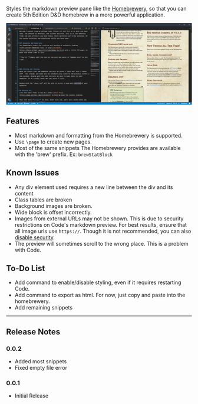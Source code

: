 Styles the markdown preview pane like the [Homebrewery](http://homebrewery.naturalcrit.com/), so that you can create 5th Edition D&D homebrew in a more powerful application.

![preview-image](https://raw.githubusercontent.com/OfficerHalf/homebrewery-vscode/master/docs/images/Preview.PNG)

## Features
- Most markdown and formatting from the Homebrewery is supported.
- Use `\page` to create new pages.
- Most of the same snippets The Homebrewery provides are available with the 'brew' prefix. Ex: `brewStatBlock`

## Known Issues
- Any div element used requires a new line between the div and its content
- Class tables are broken
- Background images are broken.
- Wide block is offset incorrectly.
- Images from external URLs may not be shown. This is due to security restrictions on Code's markdown preview. For best results, ensure that all image urls use `https://`. Though it is not recommended, you can also [disable security](https://code.visualstudio.com/docs/languages/markdown#_markdown-preview-security).
- The preview will sometimes scroll to the wrong place. This is a problem with Code.

## To-Do List
- Add command to enable/disable styling, even if it requires restarting Code.
- Add command to export as html. For now, just copy and paste into the homebrewery.
- Add remaining snippets
---
## Release Notes
### 0.0.2
- Added most snippets
- Fixed empty file error

### 0.0.1
- Initial Release
